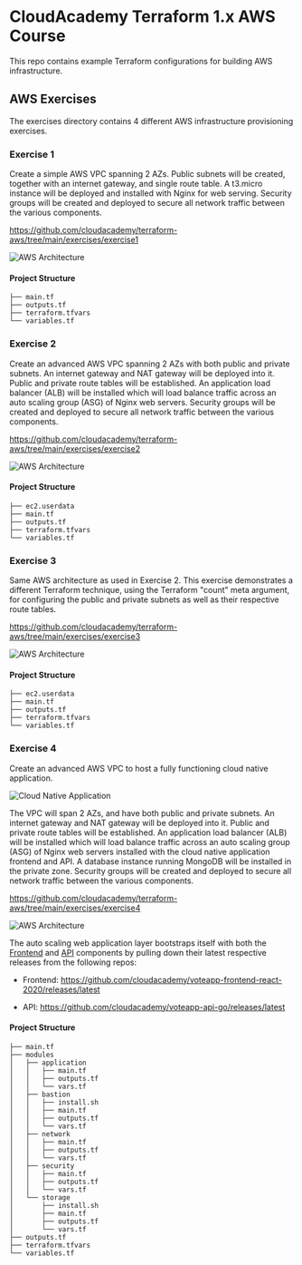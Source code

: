 # CloudAcademy Terraform 1.x AWS Course
This repo contains example Terraform configurations for building AWS infrastructure.

## AWS Exercises
The exercises directory contains 4 different AWS infrastructure provisioning exercises. 

### Exercise 1
Create a simple AWS VPC spanning 2 AZs. Public subnets will be created, together with an internet gateway, and single route table. A t3.micro instance will be deployed and installed with Nginx for web serving. Security groups will be created and deployed to secure all network traffic between the various components.

https://github.com/cloudacademy/terraform-aws/tree/main/exercises/exercise1

![AWS Architecture](./doc/AWS-VPC-Nginx.png)

#### Project Structure

```
├── main.tf
├── outputs.tf
├── terraform.tfvars
└── variables.tf
```

### Exercise 2
Create an advanced AWS VPC spanning 2 AZs with both public and private subnets. An internet gateway and NAT gateway will be deployed into it. Public and private route tables will be established. An application load balancer (ALB) will be installed which will load balance traffic across an auto scaling group (ASG) of Nginx web servers. Security groups will be created and deployed to secure all network traffic between the various components.

https://github.com/cloudacademy/terraform-aws/tree/main/exercises/exercise2

![AWS Architecture](./doc/AWS-VPC-ASG-Nginx.png)

#### Project Structure

```
├── ec2.userdata
├── main.tf
├── outputs.tf
├── terraform.tfvars
└── variables.tf
```

### Exercise 3
Same AWS architecture as used in Exercise 2. This exercise demonstrates a different Terraform technique, using the Terraform "count" meta argument, for configuring the public and private subnets as well as their respective route tables.

https://github.com/cloudacademy/terraform-aws/tree/main/exercises/exercise3

![AWS Architecture](./doc/AWS-VPC-ASG-Nginx.png)

#### Project Structure

```
├── ec2.userdata
├── main.tf
├── outputs.tf
├── terraform.tfvars
└── variables.tf
```

### Exercise 4
Create an advanced AWS VPC to host a fully functioning cloud native application. 

![Cloud Native Application](./doc/voteapp.png)

The VPC will span 2 AZs, and have both public and private subnets. An internet gateway and NAT gateway will be deployed into it. Public and private route tables will be established. An application load balancer (ALB) will be installed which will load balance traffic across an auto scaling group (ASG) of Nginx web servers installed with the cloud native application frontend and API. A database instance running MongoDB will be installed in the private zone. Security groups will be created and deployed to secure all network traffic between the various components.

https://github.com/cloudacademy/terraform-aws/tree/main/exercises/exercise4

![AWS Architecture](./doc/AWS-VPC-FullApp.png)

The auto scaling web application layer bootstraps itself with both the [Frontend](https://github.com/cloudacademy/voteapp-frontend-react-2020) and [API](https://github.com/cloudacademy/voteapp-api-go) components by pulling down their latest respective releases from the following repos:

* Frontend: https://github.com/cloudacademy/voteapp-frontend-react-2020/releases/latest

* API: https://github.com/cloudacademy/voteapp-api-go/releases/latest

#### Project Structure

```
├── main.tf
├── modules
│   ├── application
│   │   ├── main.tf
│   │   ├── outputs.tf
│   │   └── vars.tf
│   ├── bastion
│   │   ├── install.sh
│   │   ├── main.tf
│   │   ├── outputs.tf
│   │   └── vars.tf
│   ├── network
│   │   ├── main.tf
│   │   ├── outputs.tf
│   │   └── vars.tf
│   ├── security
│   │   ├── main.tf
│   │   ├── outputs.tf
│   │   └── vars.tf
│   └── storage
│       ├── install.sh
│       ├── main.tf
│       ├── outputs.tf
│       └── vars.tf
├── outputs.tf
├── terraform.tfvars
└── variables.tf
```